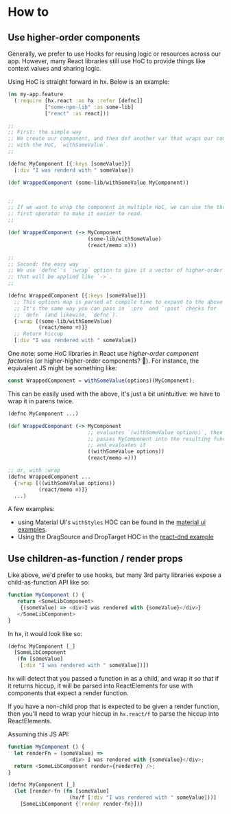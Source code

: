 # How to

## Use higher-order components

Generally, we prefer to use Hooks for reusing logic or resources across our app.
However, many React libraries still use HoC to provide things like context
values and sharing logic.

Using HoC is straight forward in hx. Below is an example:

```clojure
(ns my-app.feature
  (:require [hx.react :as hx :refer [defnc]]
            ["some-npm-lib" :as some-lib]
            ["react" :as react]))

;;
;; First: the simple way
;; We create our component, and then def another var that wraps our component
;; with the HoC, `withSomeValue`.
;;

(defnc MyComponent [{:keys [someValue]}]
  [:div "I was renderd with " someValue])

(def WrappedComponent (some-lib/withSomeValue MyComponent))


;;
;; If we want to wrap the component in multiple HoC, we can use the thread-
;; first operator to make it easier to read.
;;

(def WrappedComponent (-> MyComponent
                          (some-lib/withSomeValue)
                          (react/memo =)))

;;
;; Second: the easy way
;; We use `defnc`'s `:wrap` option to give it a vector of higher-order components
;; that will be applied like `->`.
;;

(defnc WrappedComponent [{:keys [someValue]}]
  ;; This options map is parsed at compile time to expand to the above
  ;; It's the same way you can pass in `:pre` and `:post` checks for
  ;; `defn` (and likewise, `defnc`).
  {:wrap [(some-lib/withSomeValue)
          (react/memo =)]}
  ;; Return hiccup
  [:div "I was rendered with " someValue])
```

One note: some HoC libraries in React use *higher-order component factories*
(or higher-higher-order components? :dizzy:). For instance, the equivalent JS
might be something like:

```javascript
const WrappedComponent = withSomeValue(options)(MyComponent);
```

This can be easily used with the above, it's just a bit unintuitive:
we have to wrap it in parens twice.

```clojure
(defnc MyComponent ...)

(def WrappedComponent (-> MyComponent
                          ;; evaluates `(withSomeValue options)`, then
                          ;; passes MyComponent into the resulting function
                          ;; and evaluates it
                          ((withSomeValue options))
                          (react/memo =)))

;; or, with :wrap
(defnc WrappedComponent ...
  {:wrap [((withSomeValue options))
          (react/memo =)]}
  ...)
```

A few examples:
- using Material UI's `withStyles` HOC can be found in the [material ui examples](../examples/workshop/material.cljs).
- Using the DragSource and DropTarget HOC in the [react-dnd example](../examples/workshop/material.cljs)

## Use children-as-function / render props

Like above, we'd prefer to use hooks, but many 3rd party libraries expose
a child-as-function API like so:

```javascript
function MyComponent () {
   return <SomeLibComponent>
    {(someValue) => <div>I was rendered with {someValue}</div>}
   </SomeLibComponent>
}
```

In hx, it would look like so:

```clojure
(defnc MyComponent [_]
  [SomeLibComponent
   (fn [someValue]
    [:div "I was rendered with " someValue])])
```

hx will detect that you passed a function in as a child, and wrap it
so that if it returns hiccup, it will be parsed into ReactElements for use
with components that expect a render function.

If you have a non-child prop that is expected to be given a render function,
then you'll need to wrap your hiccup in `hx.react/f` to parse the hiccup
into ReactElements.

Assuming this JS API:

```javascript
function MyComponent () {
  let renderFn = (someValue) =>
                    <div> I was rendered with {someValue}</div>;
  return <SomeLibComponent render={renderFn} />;
}
```

```clojure
(defnc MyComponent [_]
  (let [render-fn (fn [someValue] 
                    (hx/f [:div "I was rendered with " someValue]))]
    [SomeLibComponent {:render render-fn}]))
```
